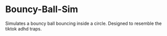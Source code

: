 # Bouncy-Ball-Sim
 Simulates a bouncy ball bouncing inside a circle. Designed to resemble the tiktok adhd traps.

